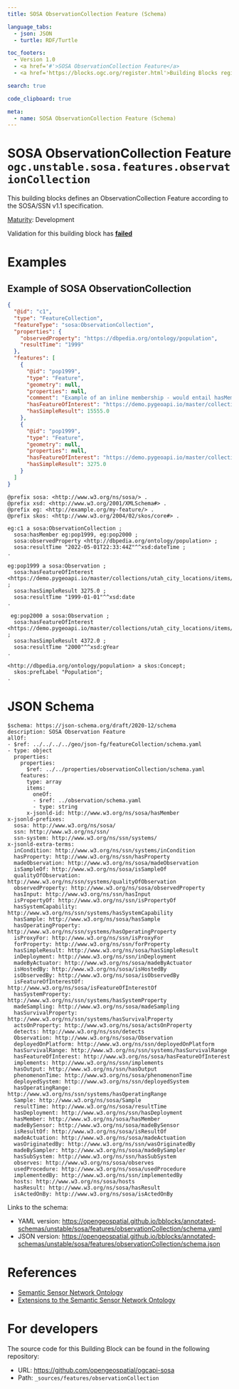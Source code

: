 ```yaml
---
title: SOSA ObservationCollection Feature (Schema)

language_tabs:
  - json: JSON
  - turtle: RDF/Turtle

toc_footers:
  - Version 1.0
  - <a href='#'>SOSA ObservationCollection Feature</a>
  - <a href='https://blocks.ogc.org/register.html'>Building Blocks register</a>

search: true

code_clipboard: true

meta:
  - name: SOSA ObservationCollection Feature (Schema)
---
```



# SOSA ObservationCollection Feature `ogc.unstable.sosa.features.observationCollection`

This building blocks defines an ObservationCollection Feature according to the SOSA/SSN v1.1 specification.

[Maturity](https://github.com/cportele/ogcapi-building-blocks#building-block-maturity): Development

<aside class="warning">
Validation for this building block has <strong><a href="https://github.com/opengeospatial/bblocks/blob/master/tests/unstable/sosa/features/observationCollection/" target="_blank">failed</a></strong>
</aside>

# Examples

## Example of SOSA ObservationCollection

```json
{
  "@id": "c1",
  "type": "FeatureCollection",
  "featureType": "sosa:ObservationCollection",
  "properties": {
    "observedProperty": "https://dbpedia.org/ontology/population",
    "resultTime": "1999"
  },
  "features": [
    {
      "@id": "pop1999",
      "type": "Feature",
      "geometry": null,
      "properties": null,
      "comment": "Example of an inline membership - would entail hasMember relations",
      "hasFeatureOfInterest": "https://demo.pygeoapi.io/master/collections/utah_city_locations/items/Spanish%20Fork",
      "hasSimpleResult": 15555.0
    },
    {
      "@id": "pop1999",
      "type": "Feature",
      "geometry": null,
      "properties": null,
      "hasFeatureOfInterest": "https://demo.pygeoapi.io/master/collections/utah_city_locations/items/Salem",
      "hasSimpleResult": 3275.0
    }
  ]
}
```

```turtle
@prefix sosa: <http://www.w3.org/ns/sosa/> .
@prefix xsd: <http://www.w3.org/2001/XMLSchema#> .
@prefix eg: <http://example.org/my-feature/> .
@prefix skos: <http://www.w3.org/2004/02/skos/core#> .

eg:c1 a sosa:ObservationCollection ;
  sosa:hasMember eg:pop1999, eg:pop2000 ;
  sosa:observedProperty <http://dbpedia.org/ontology/population> ;
  sosa:resultTime "2022-05-01T22:33:44Z"^^xsd:dateTime ;
.

eg:pop1999 a sosa:Observation ;
  sosa:hasFeatureOfInterest <https://demo.pygeoapi.io/master/collections/utah_city_locations/items/Salem> ;
  sosa:hasSimpleResult 3275.0 ;
  sosa:resultTime "1999-01-01"^^xsd:date
.

 eg:pop2000 a sosa:Observation ;
  sosa:hasFeatureOfInterest <https://demo.pygeoapi.io/master/collections/utah_city_locations/items/Salem> ;
  sosa:hasSimpleResult 4372.0 ;
  sosa:resultTime "2000"^^xsd:gYear
.

<http://dbpedia.org/ontology/population> a skos:Concept;
  skos:prefLabel "Population";
.
```


# JSON Schema

```yaml--schema
$schema: https://json-schema.org/draft/2020-12/schema
description: SOSA Observation Feature
allOf:
- $ref: ../../../../geo/json-fg/featureCollection/schema.yaml
- type: object
  properties:
    properties:
      $ref: ../../properties/observationCollection/schema.yaml
    features:
      type: array
      items:
        oneOf:
        - $ref: ../observation/schema.yaml
        - type: string
      x-jsonld-id: http://www.w3.org/ns/sosa/hasMember
x-jsonld-prefixes:
  sosa: http://www.w3.org/ns/sosa/
  ssn: http://www.w3.org/ns/ssn/
  ssn-system: http://www.w3.org/ns/ssn/systems/
x-jsonld-extra-terms:
  inCondition: http://www.w3.org/ns/ssn/systems/inCondition
  hasProperty: http://www.w3.org/ns/ssn/hasProperty
  madeObservation: http://www.w3.org/ns/sosa/madeObservation
  isSampleOf: http://www.w3.org/ns/sosa/isSampleOf
  qualityOfObservation: http://www.w3.org/ns/ssn/systems/qualityOfObservation
  observedProperty: http://www.w3.org/ns/sosa/observedProperty
  hasInput: http://www.w3.org/ns/ssn/hasInput
  isPropertyOf: http://www.w3.org/ns/ssn/isPropertyOf
  hasSystemCapability: http://www.w3.org/ns/ssn/systems/hasSystemCapability
  hasSample: http://www.w3.org/ns/sosa/hasSample
  hasOperatingProperty: http://www.w3.org/ns/ssn/systems/hasOperatingProperty
  isProxyFor: http://www.w3.org/ns/ssn/isProxyFor
  forProperty: http://www.w3.org/ns/ssn/forProperty
  hasSimpleResult: http://www.w3.org/ns/sosa/hasSimpleResult
  inDeployment: http://www.w3.org/ns/ssn/inDeployment
  madeByActuator: http://www.w3.org/ns/sosa/madeByActuator
  isHostedBy: http://www.w3.org/ns/sosa/isHostedBy
  isObservedBy: http://www.w3.org/ns/sosa/isObservedBy
  isFeatureOfInterestOf: http://www.w3.org/ns/sosa/isFeatureOfInterestOf
  hasSystemProperty: http://www.w3.org/ns/ssn/systems/hasSystemProperty
  madeSampling: http://www.w3.org/ns/sosa/madeSampling
  hasSurvivalProperty: http://www.w3.org/ns/ssn/systems/hasSurvivalProperty
  actsOnProperty: http://www.w3.org/ns/sosa/actsOnProperty
  detects: http://www.w3.org/ns/ssn/detects
  Observation: http://www.w3.org/ns/sosa/Observation
  deployedOnPlatform: http://www.w3.org/ns/ssn/deployedOnPlatform
  hasSurvivalRange: http://www.w3.org/ns/ssn/systems/hasSurvivalRange
  hasFeatureOfInterest: http://www.w3.org/ns/sosa/hasFeatureOfInterest
  implements: http://www.w3.org/ns/ssn/implements
  hasOutput: http://www.w3.org/ns/ssn/hasOutput
  phenomenonTime: http://www.w3.org/ns/sosa/phenomenonTime
  deployedSystem: http://www.w3.org/ns/ssn/deployedSystem
  hasOperatingRange: http://www.w3.org/ns/ssn/systems/hasOperatingRange
  Sample: http://www.w3.org/ns/sosa/Sample
  resultTime: http://www.w3.org/ns/sosa/resultTime
  hasDeployment: http://www.w3.org/ns/ssn/hasDeployment
  hasMember: http://www.w3.org/ns/sosa/hasMember
  madeBySensor: http://www.w3.org/ns/sosa/madeBySensor
  isResultOf: http://www.w3.org/ns/sosa/isResultOf
  madeActuation: http://www.w3.org/ns/sosa/madeActuation
  wasOriginatedBy: http://www.w3.org/ns/ssn/wasOriginatedBy
  madeBySampler: http://www.w3.org/ns/sosa/madeBySampler
  hasSubSystem: http://www.w3.org/ns/ssn/hasSubSystem
  observes: http://www.w3.org/ns/sosa/observes
  usedProcedure: http://www.w3.org/ns/sosa/usedProcedure
  implementedBy: http://www.w3.org/ns/ssn/implementedBy
  hosts: http://www.w3.org/ns/sosa/hosts
  hasResult: http://www.w3.org/ns/sosa/hasResult
  isActedOnBy: http://www.w3.org/ns/sosa/isActedOnBy

```

Links to the schema:

* YAML version: <a href="https://opengeospatial.github.io/bblocks/annotated-schemas/unstable/sosa/features/observationCollection/schema.yaml" target="_blank">https://opengeospatial.github.io/bblocks/annotated-schemas/unstable/sosa/features/observationCollection/schema.yaml</a>
* JSON version: <a href="https://opengeospatial.github.io/bblocks/annotated-schemas/unstable/sosa/features/observationCollection/schema.json" target="_blank">https://opengeospatial.github.io/bblocks/annotated-schemas/unstable/sosa/features/observationCollection/schema.json</a>

# References

* [Semantic Sensor Network Ontology](https://www.w3.org/TR/vocab-ssn/)
* [Extensions to the Semantic Sensor Network Ontology](https://www.w3.org/TR/vocab-ssn-ext/)

# For developers

The source code for this Building Block can be found in the following repository:

* URL: <a href="https://github.com/opengeospatial/ogcapi-sosa" target="_blank">https://github.com/opengeospatial/ogcapi-sosa</a>
* Path: `_sources/features/observationCollection`

